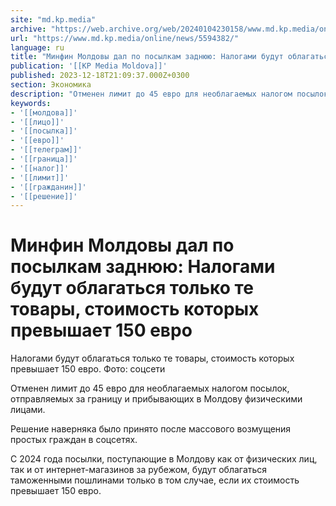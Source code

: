 ```yaml
---
site: "md.kp.media"
archive: "https://web.archive.org/web/20240104230158/www.md.kp.media/online/news/5594382/"
url: "https://www.md.kp.media/online/news/5594382/"
language: ru
title: "Минфин Молдовы дал по посылкам заднюю: Налогами будут облагаться только те товары, стоимость которых превышает 150 евро"
publication: '[[KP Media Moldova]]'
published: 2023-12-18T21:09:37.000Z+0300
section: Экономика
description: "Отменен лимит до 45 евро для необлагаемых налогом посылок, отправляемых за границу и прибывающих в Молдову физическими лицами"
keywords:
- '[[молдова]]'
- '[[лицо]]'
- '[[посылка]]'
- '[[евро]]'
- '[[телеграм]]'
- '[[граница]]'
- '[[налог]]'
- '[[лимит]]'
- '[[гражданин]]'
- '[[решение]]'
---
```


# Минфин Молдовы дал по посылкам заднюю: Налогами будут облагаться только те товары, стоимость которых превышает 150 евро

Налогами будут облагаться только те товары, стоимость которых превышает 150 евро. Фото: соцсети

Отменен лимит до 45 евро для необлагаемых налогом посылок, отправляемых за границу и прибывающих в Молдову физическими лицами.

Решение наверняка было принято после массового возмущения простых граждан в соцсетях.

С 2024 года посылки, поступающие в Молдову как от физических лиц, так и от интернет-магазинов за рубежом, будут облагаться таможенными пошлинами только в том случае, если их стоимость превышает 150 евро.